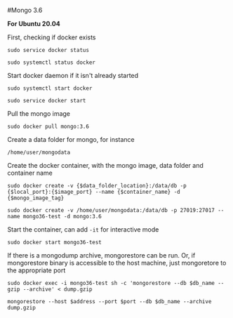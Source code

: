 #Mongo 3.6

**For Ubuntu 20.04**

First, checking if docker exists

`sudo service docker status`

`sudo systemctl status docker`

Start docker daemon if it isn't already started

`sudo systemctl start docker`

`sudo service docker start`

Pull the mongo image

`sudo docker pull mongo:3.6`

Create a data folder for mongo, for instance

`/home/user/mongodata`

Create the docker container, with the mongo image, data folder and container name

`sudo docker create -v {$data_folder_location}:/data/db -p {$local_port}:{$image_port} --name {$container_name} -d {$mongo_image_tag}`

`sudo docker create -v /home/user/mongodata:/data/db -p 27019:27017 --name mongo36-test -d mongo:3.6`

Start the container, can add `-it` for interactive mode

`sudo docker start mongo36-test`

If there is a mongodump archive, mongorestore can be run. Or, if mongorestore binary is accessible to the host machine, just mongoretore to the appropriate port

`sudo docker exec -i mongo36-test sh -c 'mongorestore --db $db_name --gzip --archive' < dump.gzip`

`mongorestore --host $address --port $port --db $db_name --archive dump.gzip`











